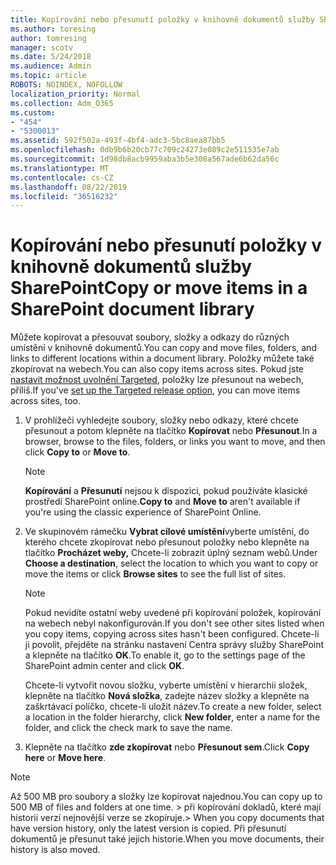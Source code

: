 ```yaml
---
title: Kopírování nebo přesunutí položky v knihovně dokumentů služby SharePoint
ms.author: toresing
author: tomresing
manager: scotv
ms.date: 5/24/2018
ms.audience: Admin
ms.topic: article
ROBOTS: NOINDEX, NOFOLLOW
localization_priority: Normal
ms.collection: Adm_O365
ms.custom:
- "454"
- "5300013"
ms.assetid: 592f502a-493f-4bf4-adc3-5bc8aea87bb5
ms.openlocfilehash: 0db9b6b20cb77c709c24273e089c2e511535e7ab
ms.sourcegitcommit: 1d98db8acb9959aba3b5e308a567ade6b62da56c
ms.translationtype: MT
ms.contentlocale: cs-CZ
ms.lasthandoff: 08/22/2019
ms.locfileid: "36516232"
---
```

# <a name="copy-or-move-items-in-a-sharepoint-document-library"></a><span data-ttu-id="25b49-102">Kopírování nebo přesunutí položky v knihovně dokumentů služby SharePoint</span><span class="sxs-lookup"><span data-stu-id="25b49-102">Copy or move items in a SharePoint document library</span></span>

<span data-ttu-id="25b49-103">Můžete kopírovat a přesouvat soubory, složky a odkazy do různých umístění v knihovně dokumentů.</span><span class="sxs-lookup"><span data-stu-id="25b49-103">You can copy and move files, folders, and links to different locations within a document library.</span></span> <span data-ttu-id="25b49-104">Položky můžete také zkopírovat na webech.</span><span class="sxs-lookup"><span data-stu-id="25b49-104">You can also copy items across sites.</span></span> <span data-ttu-id="25b49-105">Pokud jste [nastavit možnost uvolnění Targeted](https://go.microsoft.com/fwlink/?linkid=622980), položky lze přesunout na webech, příliš.</span><span class="sxs-lookup"><span data-stu-id="25b49-105">If you've [set up the Targeted release option](https://go.microsoft.com/fwlink/?linkid=622980), you can move items across sites, too.</span></span>
  
1. <span data-ttu-id="25b49-106">V prohlížeči vyhledejte soubory, složky nebo odkazy, které chcete přesunout a potom klepněte na tlačítko **Kopírovat** nebo **Přesunout**.</span><span class="sxs-lookup"><span data-stu-id="25b49-106">In a browser, browse to the files, folders, or links you want to move, and then click **Copy to** or **Move to**.</span></span>

    > [!NOTE]
    > <span data-ttu-id="25b49-107">**Kopírování** a **Přesunutí** nejsou k dispozici, pokud používáte klasické prostředí SharePoint online.</span><span class="sxs-lookup"><span data-stu-id="25b49-107">**Copy to** and **Move to** aren't available if you're using the classic experience of SharePoint Online.</span></span>
  
2. <span data-ttu-id="25b49-108">Ve skupinovém rámečku **Vybrat cílové umístění**vyberte umístění, do kterého chcete zkopírovat nebo přesunout položky nebo klepněte na tlačítko **Procházet weby,** Chcete-li zobrazit úplný seznam webů.</span><span class="sxs-lookup"><span data-stu-id="25b49-108">Under **Choose a destination**, select the location to which you want to copy or move the items or click **Browse sites** to see the full list of sites.</span></span>

    > [!NOTE]
    > <span data-ttu-id="25b49-109">Pokud nevidíte ostatní weby uvedené při kopírování položek, kopírování na webech nebyl nakonfigurován.</span><span class="sxs-lookup"><span data-stu-id="25b49-109">If you don't see other sites listed when you copy items, copying across sites hasn't been configured.</span></span> <span data-ttu-id="25b49-110">Chcete-li ji povolit, přejděte na stránku nastavení Centra správy služby SharePoint a klepněte na tlačítko **OK**.</span><span class="sxs-lookup"><span data-stu-id="25b49-110">To enable it, go to the settings page of the SharePoint admin center and click **OK**.</span></span>
  
    <span data-ttu-id="25b49-111">Chcete-li vytvořit novou složku, vyberte umístění v hierarchii složek, klepněte na tlačítko **Nová složka**, zadejte název složky a klepněte na zaškrtávací políčko, chcete-li uložit název.</span><span class="sxs-lookup"><span data-stu-id="25b49-111">To create a new folder, select a location in the folder hierarchy, click **New folder**, enter a name for the folder, and click the check mark to save the name.</span></span>

3. <span data-ttu-id="25b49-112">Klepněte na tlačítko **zde zkopírovat** nebo **Přesunout sem**.</span><span class="sxs-lookup"><span data-stu-id="25b49-112">Click **Copy here** or **Move here**.</span></span>

> [!NOTE]
> <span data-ttu-id="25b49-113">Až 500 MB pro soubory a složky lze kopírovat najednou.</span><span class="sxs-lookup"><span data-stu-id="25b49-113">You can copy up to 500 MB of files and folders at one time.</span></span> <span data-ttu-id="25b49-114">> při kopírování dokladů, které mají historii verzí nejnovější verze se zkopíruje.</span><span class="sxs-lookup"><span data-stu-id="25b49-114">>  When you copy documents that have version history, only the latest version is copied.</span></span> <span data-ttu-id="25b49-115">Při přesunutí dokumentů je přesunut také jejich historie.</span><span class="sxs-lookup"><span data-stu-id="25b49-115">When you move documents, their history is also moved.</span></span>
  